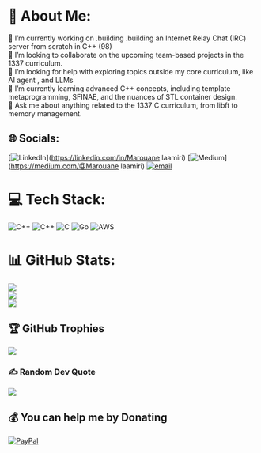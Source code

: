 # 💫 About Me:
🔭 I’m currently working on .building .building an Internet Relay Chat (IRC) server from scratch in C++ (98)<br>👯 I’m looking to collaborate on the upcoming team-based projects in the 1337 curriculum.<br>🤝 I’m looking for help with exploring topics outside my core curriculum, like AI agent , and LLMs<br>🌱 I’m currently learning advanced C++ concepts, including template metaprogramming, SFINAE, and the nuances of STL container design.<br>💬 Ask me about anything related to the 1337 C curriculum, from libft to memory management.


## 🌐 Socials:
[![LinkedIn](https://img.shields.io/badge/LinkedIn-%230077B5.svg?logo=linkedin&logoColor=white)](https://linkedin.com/in/Marouane laamiri) [![Medium](https://img.shields.io/badge/Medium-12100E?logo=medium&logoColor=white)](https://medium.com/@Marouane laamiri) [![email](https://img.shields.io/badge/Email-D14836?logo=gmail&logoColor=white)](mailto:marewane.laamiri1999@gmail.com) 

# 💻 Tech Stack:
![C++](https://img.shields.io/badge/c++-%2300599C.svg?style=flat-square&logo=c%2B%2B&logoColor=white) ![C++](https://img.shields.io/badge/c++-%2300599C.svg?style=flat-square&logo=c%2B%2B&logoColor=white) ![C](https://img.shields.io/badge/c-%2300599C.svg?style=flat-square&logo=c&logoColor=white) ![Go](https://img.shields.io/badge/go-%2300ADD8.svg?style=flat-square&logo=go&logoColor=white) ![AWS](https://img.shields.io/badge/AWS-%23FF9900.svg?style=flat-square&logo=amazon-aws&logoColor=white)
# 📊 GitHub Stats:
![](https://github-readme-stats.vercel.app/api?username=marouanelaamiri&theme=midnight-purple&hide_border=false&include_all_commits=false&count_private=false)<br/>
![](https://nirzak-streak-stats.vercel.app/?user=marouanelaamiri&theme=midnight-purple&hide_border=false)<br/>
![](https://github-readme-stats.vercel.app/api/top-langs/?username=marouanelaamiri&theme=midnight-purple&hide_border=false&include_all_commits=false&count_private=false&layout=compact)

## 🏆 GitHub Trophies
![](https://github-profile-trophy.vercel.app/?username=marouanelaamiri&theme=github_dark&no-frame=false&no-bg=true&margin-w=4)

### ✍️ Random Dev Quote
![](https://quotes-github-readme.vercel.app/api?type=horizontal&theme=dark)

  ## 💰 You can help me by Donating
  [![PayPal](https://img.shields.io/badge/PayPal-00457C?style=for-the-badge&logo=paypal&logoColor=white)](https://paypal.me/Paypal.me/recklessclown) 

  
<!-- Proudly created with GPRM ( https://gprm.itsvg.in ) -->
